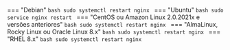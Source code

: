 === "Debian"
    ```bash
    sudo systemctl restart nginx
    ```
=== "Ubuntu"
    ```bash
    sudo service nginx restart
    ```
=== "CentOS ou Amazon Linux 2.0.2021x e versões anteriores"
    ```bash
    sudo systemctl restart nginx
    ```
=== "AlmaLinux, Rocky Linux ou Oracle Linux 8.x"
    ```bash
    sudo systemctl restart nginx
    ```
=== "RHEL 8.x"
    ```bash
    sudo systemctl restart nginx
    ```